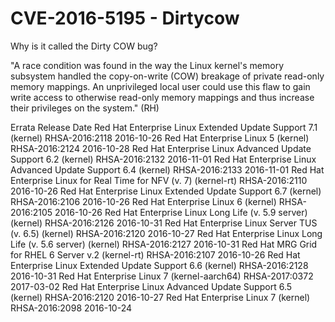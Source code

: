 # CVE-2016-5195 - Dirtycow 

Why is it called the Dirty COW bug?

"A race condition was found in the way the Linux kernel's memory subsystem handled the copy-on-write (COW) breakage of private read-only memory mappings. An unprivileged local user could use this flaw to gain write access to otherwise read-only memory mappings and thus increase their privileges on the system." (RH)

Errata 	Release Date
Red Hat Enterprise Linux Extended Update Support 7.1 (kernel) 	RHSA-2016:2118 	2016-10-26
Red Hat Enterprise Linux 5 (kernel) 	RHSA-2016:2124 	2016-10-28
Red Hat Enterprise Linux Advanced Update Support 6.2 (kernel) 	RHSA-2016:2132 	2016-11-01
Red Hat Enterprise Linux Advanced Update Support 6.4 (kernel) 	RHSA-2016:2133 	2016-11-01
Red Hat Enterprise Linux for Real Time for NFV (v. 7) (kernel-rt) 	RHSA-2016:2110 	2016-10-26
Red Hat Enterprise Linux Extended Update Support 6.7 (kernel) 	RHSA-2016:2106 	2016-10-26
Red Hat Enterprise Linux 6 (kernel) 	RHSA-2016:2105 	2016-10-26
Red Hat Enterprise Linux Long Life (v. 5.9 server) (kernel) 	RHSA-2016:2126 	2016-10-31
Red Hat Enterprise Linux Server TUS (v. 6.5) (kernel) 	RHSA-2016:2120 	2016-10-27
Red Hat Enterprise Linux Long Life (v. 5.6 server) (kernel) 	RHSA-2016:2127 	2016-10-31
Red Hat MRG Grid for RHEL 6 Server v.2 (kernel-rt) 	RHSA-2016:2107 	2016-10-26
Red Hat Enterprise Linux Extended Update Support 6.6 (kernel) 	RHSA-2016:2128 	2016-10-31
Red Hat Enterprise Linux 7 (kernel-aarch64) 	RHSA-2017:0372 	2017-03-02
Red Hat Enterprise Linux Advanced Update Support 6.5 (kernel) 	RHSA-2016:2120 	2016-10-27
Red Hat Enterprise Linux 7 (kernel) 	RHSA-2016:2098 	2016-10-24
